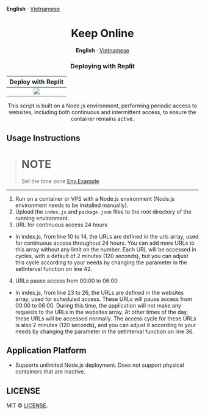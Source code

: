 **English** · [Vietnamese](./README-VN.md)

<div align="center">
    <a name="readme-top"></a>

# Keep Online

**English** · [Vietnamese](./README-VN.md)

### Deploying with Replit

|           Deploy with Replit            |     
| :-------------------------------------: |   
| [![][deploy-button-image]][deploy-link] |

<div align="center">
        This script is built on a Node.js environment, performing periodic access to websites, including both continuous and intermittent access, to ensure the container remains active.
</div>

<div align="left">

## Usage Instructions

> # NOTE
> Set the time zone  <a href="/.env">Env.Example</a>

--------------

1. Run on a container or VPS with a Node.js environment (Node.js environment needs to be installed manually).
2. Upload the `index.js` and `package.json` files to the root directory of the running environment.
3. URL for continuous access 24 hours

- In index.js, from line 10 to 14, the URLs are defined in the urls array, used for continuous access throughout 24 hours. You can add more URLs to this array without any limit on the number. Each URL will be accessed in cycles, with a default of 2 minutes (120 seconds), but you can adjust this cycle according to your needs by changing the parameter in the setInterval function on line 42.

4. URLs pause access from 00:00 to 06:00

- In index.js, from line 23 to 26, the URLs are defined in the websites array, used for scheduled access. These URLs will pause access from 00:00 to 06:00. During this time, the application will not make any requests to the URLs in the websites array. At other times of the day, these URLs will be accessed normally. The access cycle for these URLs is also 2 minutes (120 seconds), and you can adjust it according to your needs by changing the parameter in the setInterval function on line 36.

## Application Platform

- Supports unlimited Node.js deployment. Does not support physical containers that are inactive.


## LICENSE

MIT © [LICENSE](./LICENSE).

</div>

<!-- LINK -->
[deploy-button-image]: https://img.shields.io/badge/Run_on_Repl.it-grey?logo=replit&size=large
[deploy-link]: https://replit.com/login?source=%2Fgithub%2F*&goto=%2Fnew%2F%3FgithubRepo%3Dchokiproai%2Fkeep-online
